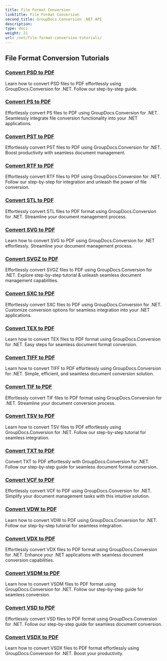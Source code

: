 ```yaml
---
title: File Format Conversion
linktitle: File Format Conversion
second_title: GroupDocs.Conversion .NET API
description: 
type: docs
weight: 21
url: /net/file-format-conversion-tutorials/
---
```


## File Format Conversion Tutorials
### [Convert PSD to PDF](./convert-psd-to-pdf/)
Learn how to convert PSD files to PDF effortlessly using GroupDocs.Conversion for .NET. Follow our step-by-step guide.
### [Convert PS to PDF](./convert-ps-to-pdf/)
Effortlessly convert PS files to PDF using GroupDocs.Conversion for .NET. Seamlessly integrate file conversion functionality into your .NET applications.
### [Convert PST to PDF](./convert-pst-to-pdf/)
Effortlessly convert PST files to PDF using GroupDocs.Conversion for .NET. Boost productivity with seamless document management.
### [Convert RTF to PDF](./convert-rtf-to-pdf/)
Effortlessly convert RTF files to PDF using GroupDocs.Conversion for .NET. Follow our step-by-step for integration and unleash the power of file conversion.
### [Convert STL to PDF](./convert-stl-to-pdf/)
Effortlessly convert STL files to PDF format using GroupDocs.Conversion for .NET. Streamline your document management process.
### [Convert SVG to PDF](./convert-svg-to-pdf/)
Learn how to convert SVG to PDF using GroupDocs.Conversion for .NET effortlessly. Streamline your document management process.
### [Convert SVGZ to PDF](./convert-svgz-to-pdf/)
Effortlessly convert SVGZ files to PDF using GroupDocs.Conversion for .NET. Explore step-by-step tutorial & unleash seamless document management capabilities.
### [Convert SXC to PDF](./convert-sxc-to-pdf/)
Effortlessly convert SXC files to PDF using GroupDocs.Conversion for .NET. Customize conversion options for seamless integration into your .NET applications.
### [Convert TEX to PDF](./convert-tex-to-pdf/)
Learn how to convert TEX files to PDF format using GroupDocs.Conversion for .NET. Easy steps for seamless document format conversion.
### [Convert TIFF to PDF](./convert-tiff-to-pdf/)
Learn how to convert TIFF to PDF effortlessly using GroupDocs.Conversion for .NET. Simple, efficient, and seamless document conversion solution.
### [Convert TIF to PDF](./convert-tif-to-pdf/)
Effortlessly convert TIF files to PDF format using GroupDocs.Conversion for .NET. Streamline your document conversion process.
### [Convert TSV to PDF](./convert-tsv-to-pdf/)
Learn how to convert TSV files to PDF effortlessly using GroupDocs.Conversion for .NET. Follow our step-by-step tutorial for seamless integration.
### [Convert TXT to PDF](./convert-txt-to-pdf/)
Convert TXT to PDF effortlessly with GroupDocs.Conversion for .NET. Follow our step-by-step guide for seamless document format conversion.
### [Convert VCF to PDF](./convert-vcf-to-pdf/)
Effortlessly convert VCF to PDF using GroupDocs.Conversion for .NET. Simplify your document management tasks with this intuitive solution.
### [Convert VDW to PDF](./convert-vdw-to-pdf/)
Learn how to convert VDW to PDF using GroupDocs.Conversion for .NET. Follow our step-by-step tutorial for seamless integration.
### [Convert VDX to PDF](./convert-vdx-to-pdf/)
Effortlessly convert VDX files to PDF format using GroupDocs.Conversion for .NET. Enhance your .NET applications with seamless document conversion capabilities.
### [Convert VSDM to PDF](./convert-vsdm-to-pdf/)
Learn how to convert VSDM files to PDF format using GroupDocs.Conversion for .NET. Follow our step-by-step guide for seamless conversion.
### [Convert VSD to PDF](./convert-vsd-to-pdf/)
Effortlessly convert VSD files to PDF format using GroupDocs.Conversion for .NET. Follow our step-by-step guide for seamless document conversion.
### [Convert VSDX to PDF](./convert-vsdx-to-pdf/)
Learn how to convert VSDX files to PDF format effortlessly using GroupDocs.Conversion for .NET. Boost your productivity.